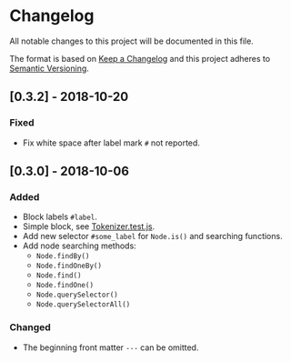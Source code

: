 # Changelog

All notable changes to this project will be documented in this file.

The format is based on [Keep a Changelog](http://keepachangelog.com/en/1.0.0/)
and this project adheres to [Semantic Versioning](http://semver.org/spec/v2.0.0.html).

## [0.3.2] - 2018-10-20

### Fixed

* Fix white space after label mark `#` not reported.

## [0.3.0] - 2018-10-06

### Added

* Block labels `#label`.
* Simple block, see [Tokenizer.test.js](./test/Tokenizer.test.js).
* Add new selector `#some_label` for `Node.is()` and searching functions.
* Add node searching methods:
  * `Node.findBy()`
  * `Node.findOneBy()`
  * `Node.find()`
  * `Node.findOne()`
  * `Node.querySelector()`
  * `Node.querySelectorAll()`

### Changed

* The beginning front matter `---` can be omitted.
